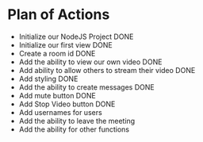# Plan of Actions

- Initialize our NodeJS Project DONE
- Initialize our first view DONE
- Create a room id DONE
- Add the ability to view our own video DONE
- Add ability to allow others to stream their video DONE
- Add styling DONE
- Add the ability to create messages DONE
- Add mute button DONE
- Add Stop Video button DONE
- Add usernames for users 
- Add the ability to leave the meeting
- Add the ability for other functions
